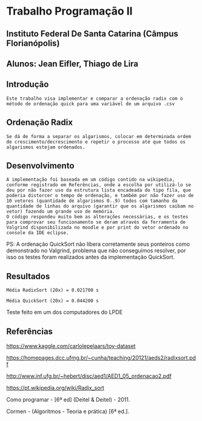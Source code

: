 # Trabalho Programação II
## Instituto Federal De Santa Catarina (Câmpus Florianópolis)
## Alunos: Jean Eifler, Thiago de Lira

## Introdução

    Este trabalho visa implementar e comparar a ordenação radix com o método de ordenação quick para uma variável de um arquivo .csv

## Ordenação Radix

    Se dá de forma a separar os algarismos, colocar em determinada ordem de crescimento/decrescimento e repetir o processo até que todos os algarismos estejam ordenados.
    
## Desenvolvimento

    A implementação foi baseada em um código contido na wikipedia, conforme registrado em Referências, onde a escolha por utilizá-lo se deu por não fazer uso da estrutura lista encadeada do tipo fila, que poderia distorcer o tempo de ordenação, e também por não fazer uso de 10 vetores (quantidade de algarismos 0..9) todos com tamanho da quantidade de linhas do arquivo (garantir que os algarismos caibam no vetor) fazendo um grande uso de memória.
    O código respondeu muito bem as alterações necessárias, e os testes para comprovar seu funcionamento se deram através da ferramenta de Valgrind disponibilizada no moodle e por print do vetor ordenado no console da IDE eclipse.

PS: A ordenação QuickSort não libera corretamente seus ponteiros como demonstrado no Valgrind, problema que não conseguimos resolver, por isso os testes foram realizados antes da implementação QuickSort. 

## Resultados

    Média RadixSort (20x) = 0.021700 s

    Média QuickSort (20x) = 0.044200 s

Teste feito em um dos computadores do LPDE 

## Referências
https://www.kaggle.com/carlolepelaars/toy-dataset

https://homepages.dcc.ufmg.br/~cunha/teaching/20121/aeds2/radixsort.pdf

http://www.inf.ufg.br/~hebert/disc/aed1/AED1_05_ordenacao2.pdf

https://pt.wikipedia.org/wiki/Radix_sort

Como programar - [6ª ed] (Deitel & Deitel) - 2011.

Cormen - (Algoritmos - Teoria e prática) [6ª ed.].

